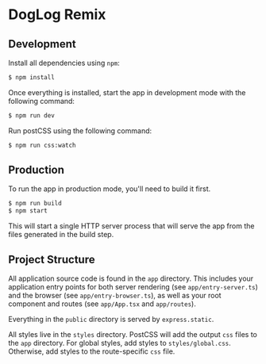 # DogLog Remix

## Development

Install all dependencies using `npm`:

```sh
$ npm install
```

Once everything is installed, start the app in development mode with the following command:

```sh
$ npm run dev
```

Run postCSS using the following command:
```sh
$ npm run css:watch
```

## Production

To run the app in production mode, you'll need to build it first.

```sh
$ npm run build
$ npm start
```

This will start a single HTTP server process that will serve the app from the files generated in the build step.

## Project Structure

All application source code is found in the `app` directory. This includes your application entry points for both server rendering (see `app/entry-server.ts`) and the browser (see `app/entry-browser.ts`), as well as your root component and routes (see `app/App.tsx` and `app/routes`).

Everything in the `public` directory is served by `express.static`.

All styles live in the `styles` directory. PostCSS will add the output `css` files to the `app` directory. For global styles, add styles to `styles/global.css`. Otherwise, add styles to the route-specific `css` file.
